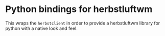 # Python bindings for herbstluftwm

This wraps the `herbstclient` in order to provide a herbstluftwm library for python
with a native look and feel.
